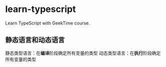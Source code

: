 # learn-typescript

Learn TypeScript with GeekTime course.

## 静态语言和动态语言

静态类型语言：在**编译**阶段确定所有变量的类型
动态类型语言：在**执行**阶段确定所有变量的类型
